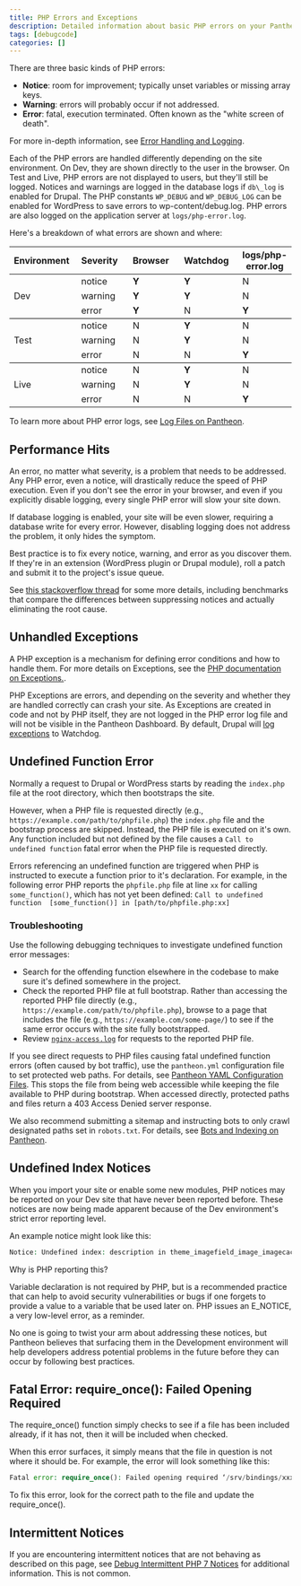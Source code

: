 ```yaml
---
title: PHP Errors and Exceptions
description: Detailed information about basic PHP errors on your Pantheon Drupal or WordPress site.
tags: [debugcode]
categories: []
---
```

There are three basic kinds of PHP errors:

- **Notice**: room for improvement; typically unset variables or missing array keys.
- **Warning**: errors will probably occur if not addressed.
- **Error**: fatal, execution terminated. Often known as the "white screen of death".

For more in-depth information, see [Error Handling and Logging](https://secure.php.net/manual/en/book.errorfunc.php).

Each of the PHP errors are handled differently depending on the site environment. On Dev, they are shown directly to the user in the browser. On Test and Live, PHP errors are not displayed to users, but they'll still be logged. Notices and warnings are logged in the database logs if `db\_log` is enabled for Drupal. The PHP constants `WP_DEBUG` and `WP_DEBUG_LOG` can be enabled for WordPress to save errors to wp-content/debug.log. PHP errors are also logged on the application server at `logs/php-error.log`.

Here's a breakdown of what errors are shown and where:
<table>
<thead>
		<tr>
			<th align="left" style="width: 130px">Environment</th>
			<th align="left" style="width: 130px">Severity</th>
			<th align="left" style="width: 130px">Browser</th>
			<th align="left" style="width: 130px">Watchdog</th>
			<th>logs/php-error.log</th>
		</tr>
	</thead><tbody>
		<tr>
			<td align="left" rowspan="3" style="vertical-align:middle; border-bottom:1px solid black">Dev</td>
			<td align="left">notice</td>
			<td align="left"><strong>Y</strong></td>
			<td align="left"><strong>Y</strong></td>
			<td align="left">N</td>
		</tr>
		<tr>
			<td align="left">warning</td>
			<td align="left"><strong>Y</strong></td>
			<td align="left"><strong>Y</strong></td>
			<td align="left">N</td>
		</tr>
		<tr>
			<td align="left" style="border-bottom:1px solid black;">error</td>
			<td align="left" style="border-bottom:1px solid black;"><strong>Y</strong></td>
			<td align="left" style="border-bottom:1px solid black;">N</td>
			<td align="left" style="border-bottom:1px solid black;"><strong>Y</strong></td>
		</tr>
		<tr>
			<td align="left" rowspan="3" style="vertical-align:middle; border-bottom:1px solid black">Test</td>
			<td align="left">notice</td>
			<td align="left">N</td>
			<td align="left"><strong>Y</strong></td>
			<td align="left">N</td>
		</tr>
		<tr>
			<td align="left">warning</td>
			<td align="left">N</td>
			<td align="left"><strong>Y</strong></td>
			<td align="left">N</td>
		</tr>
		<tr>
			<td align="left" style="border-bottom:1px solid black;">error</td>
			<td align="left" style="border-bottom:1px solid black;">N</td>
			<td align="left" style="border-bottom:1px solid black;">N</td>
			<td align="left" style="border-bottom:1px solid black;"><strong>Y</strong></td>
		</tr>
		<tr>
			<td align="left" rowspan="3" style="vertical-align:middle;">Live</td>
			<td align="left">notice</td>
			<td align="left">N</td>
			<td align="left"><strong>Y</strong></td>
			<td align="left">N</td>
		</tr>
		<tr>
			<td align="left">warning</td>
			<td align="left">N</td>
			<td align="left"><strong>Y</strong></td>
			<td align="left">N</td>
		</tr>
		<tr>
			<td align="left">error</td>
			<td align="left">N</td>
			<td align="left">N</td>
			<td align="left"><strong>Y</strong></td>
		</tr>
	</tbody>
</table>


To learn more about PHP error logs, see [Log Files on Pantheon](/docs/logs).

## Performance Hits

An error, no matter what severity, is a problem that needs to be addressed. Any PHP error, even a notice, will drastically reduce the speed of PHP execution. Even if you don't see the error in your browser, and even if you explicitly disable logging, every single PHP error will slow your site down.  



If database logging is enabled, your site will be even slower, requiring a database write for every error. However, disabling logging does not address the problem, it only hides the symptom.



Best practice is to fix every notice, warning, and error as you discover them. If they're in an extension (WordPress plugin or Drupal module), roll a patch and submit it to the project's issue queue.  


See [this stackoverflow thread](https://stackoverflow.com/questions/1868874/does-php-run-faster-without-warnings/1869185#1869185) for some more details, including benchmarks that compare the differences between suppressing notices and actually eliminating the root cause.

## Unhandled Exceptions

​A PHP exception is a mechanism for defining error conditions and how to handle them. For more details on Exceptions, see the [PHP documentation on Exceptions.](https://secure.php.net/manual/en/language.exceptions.php).

PHP Exceptions are errors, and depending on the severity and whether they are handled correctly can crash your site. As Exceptions are created in code and not by PHP itself, they are not logged in the PHP error log file and will not be visible in the Pantheon Dashboard. By default, Drupal will [log exceptions](https://api.drupal.org/api/drupal/includes%21bootstrap.inc/function/watchdog_exception/7) to Watchdog.

## Undefined Function Error
Normally a request to Drupal or WordPress starts by reading the `index.php` file at the root directory, which then bootstraps <a rel="popover" data-proofer-ignore data-toggle="tooltip" data-html="true" data-title="Bootstrap" data-content="Loading sequence for an application, or the process of loading necessary functionality."><em class="fa fa-info-circle"></em></a> the site.

However, when a PHP file is requested directly (e.g., `https://example.com/path/to/phpfile.php`) the `index.php` file and the bootstrap process are skipped. Instead, the PHP file is executed on it's own. Any function included but not defined by the file causes a `Call to undefined function` fatal error when the PHP file is requested directly.

Errors referencing an undefined function are triggered when PHP is instructed to execute a function prior to it's declaration. For example, in the following error PHP reports the `phpfile.php` file at line `xx` for calling `some_function()`, which has not yet been defined: `Call to undefined function  [some_function()] in [path/to/phpfile.php:xx]`

### Troubleshooting
Use the following debugging techniques to investigate undefined function error messages:

- Search for the offending function elsewhere in the codebase to make sure it's defined somewhere in the project.
- Check the reported PHP file at full bootstrap. Rather than accessing the reported PHP file directly (e.g., `https://example.com/path/to/phpfile.php`), browse to a page that includes the file (e.g., `https://example.com/some-page/`) to see if the same error occurs with the site fully bootstrapped.
- Review [`nginx-access.log`](/docs/logs/) for requests to the reported PHP file.

If you see direct requests to PHP files causing fatal undefined function errors (often caused by bot traffic), use the `pantheon.yml` configuration file to set protected web paths. For details, see [Pantheon YAML Configuration Files](/docs/pantheon-yml/#protected-web-paths). This stops the file from being web accessible while keeping the file available to PHP during bootstrap. When accessed directly, protected paths and files return a 403 Access Denied server response.

We also recommend submitting a sitemap and instructing bots to only crawl designated paths set in `robots.txt`. For details, see [Bots and Indexing on Pantheon](/docs/bots-and-indexing/).

## Undefined Index Notices

When you import your site or enable some new modules, PHP notices may be reported on your Dev site that have never been reported before. These notices are now being made apparent because of the Dev environment's strict error reporting level.

An example notice might look like this:
```php
Notice: Undefined index: description in theme_imagefield_image_imagecache_lightbox2() (line 163 of /srv/bindings/xxxxxxxxx/code/sites/all/modules/contrib/lightbox2/lightbox2.formatter.inc)..
```
Why is PHP reporting this?

Variable declaration is not required by PHP, but is a recommended practice that can help to avoid security vulnerabilities or bugs if one forgets to provide a value to a variable that be used later on. PHP issues an E\_NOTICE, a very low-level error, as a reminder.

No one is going to twist your arm about addressing these notices, but Pantheon believes that surfacing them in the Development environment will help developers address potential problems in the future before they can occur by following best practices.

## Fatal Error: require\_once(): Failed Opening Required

The require\_once() function simply checks to see if a file has been included already, if it has not, then it will be included when checked.

When this error surfaces, it simply means that the file in question is not where it should be. For example, the error will look something like this:

```php
Fatal error: require_once(): Failed opening required ‘/srv/bindings/xxxxx/code/sites/all/modules/redis/redis.autoload.inc’ (include_path=‘.:/usr/share/pear:/usr/share/php’) in /srv/bindings/xxxxxx/code/includes/bootstrap.inc on line 2394
```
To fix this error, look for the correct path to the file and update the require\_once().

## Intermittent Notices

If you are encountering intermittent notices that are not behaving as described on this page, see [Debug Intermittent PHP 7 Notices](/docs/deprecated-constructor-notices) for additional information. This is not common.
